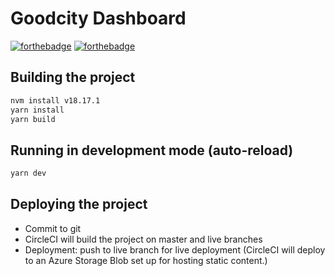 # Goodcity Dashboard

[![forthebadge](https://forthebadge.com/images/badges/built-with-science.svg)](https://forthebadge.com)
[![forthebadge](https://forthebadge.com/images/badges/made-with-vue.svg)](https://forthebadge.com)

## Building the project

```bash
nvm install v18.17.1
yarn install
yarn build
```

## Running in development mode (auto-reload)

```bash
yarn dev
```

## Deploying the project

* Commit to git
* CircleCI will build the project on master and live branches
* Deployment: push to live branch for live deployment (CircleCI will deploy to an Azure Storage Blob set up for hosting static content.)

